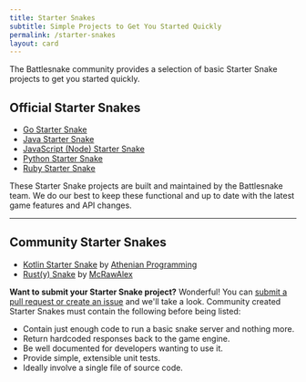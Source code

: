 ```yaml
---
title: Starter Snakes
subtitle: Simple Projects to Get You Started Quickly
permalink: /starter-snakes
layout: card
---
```


The Battlesnake community provides a selection of basic Starter Snake projects to get you started quickly.

## Official Starter Snakes

* [Go Starter Snake](https://github.com/battlesnakeio/starter-snake-go)
* [Java Starter Snake](https://github.com/battlesnakeio/starter-snake-java)
* [JavaScript (Node) Starter Snake](https://github.com/battlesnakeio/starter-snake-node)
* [Python Starter Snake](https://github.com/battlesnakeio/starter-snake-python)
* [Ruby Starter Snake](https://github.com/battlesnakeio/starter-snake-ruby)

These Starter Snake projects are built and maintained by the Battlesnake team. We do our best to keep these functional and up to date with the latest game features and API changes.

---

## Community Starter Snakes

* [Kotlin Starter Snake](https://github.com/athenian-programming/starter-snake-kotlin) by [Athenian Programming](https://github.com/athenian-programming)
* [Rust(y) Snake](https://github.com/mcraealex/rustysnake) by [McRawAlex](https://github.com/McRaeAlex)

**Want to submit your Starter Snake project?** Wonderful! You can [submit a pull request or create an issue](https://github.com/battlesnakeio/docs) and we'll take a look. Community created Starter Snakes must contain the following before being listed:

* Contain just enough code to run a basic snake server and nothing more.
* Return hardcoded responses back to the game engine.
* Be well documented for developers wanting to use it.
* Provide simple, extensible unit tests.
* Ideally involve a single file of source code.
